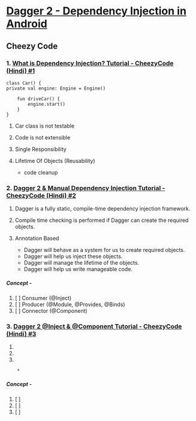 # [Dagger 2 - Dependency Injection in Android](https://youtube.com/playlist?list=PLRKyZvuMYSIPwjYw1bt_7u7nEwe6vATQd&si=ecRnQeOJc6H9smA0)

## Cheezy Code



### 1. [What is Dependency Injection? Tutorial - CheezyCode (Hindi) #1](https://youtu.be/DtzQkBp2M5M?si=9uQBgA6BP2B-5sGv)

    class Car() {
    private val engine: Engine = Engine()
    
        fun driveCar() {
            engine.start()
        }
    }  


   1. Car class is not testable
   2. Code is not extensible
   3. Single Responsibility
   4. Lifetime Of Objects (Reusability)
    
      * code cleanup


### 2. [Dagger 2 & Manual Dependency Injection Tutorial - CheezyCode (Hindi) #2](https://youtu.be/cg0yCHW2Keg?si=mtleHrSBxm_0cJf1)

   1. Dagger is a fully static, compile-time dependency injection framework.
   2. Compile time checking is performed if Dagger can create the required objects.
   3. Annotation Based

         * Dagger will behave as a system for us to create required objects.
         * Dagger will help us inject these objects.
         * Dagger will manage the lifetime of the objects.
         * Dagger will help us write manageable code.


##### Concept - 
1. [ ] Consumer (@Inject)
2. [ ] Producer (@Module, @Provides, @Binds)
3. [ ] Connector (@Component)


### 3. [Dagger 2 @Inject & @Component Tutorial - CheezyCode (Hindi) #3](https://youtu.be/vcr-wW50t8g?si=qjqvHVML0GgUo1FE)

   1. 
   2. 
   3. 

        * 


##### Concept -
1. [ ] 
2. [ ] 
3. [ ] 
   
